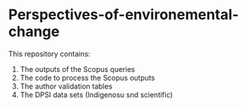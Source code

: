 # Perspectives-of-environemental-change
This repository contains:
1) The outputs of the Scopus queries
2) The code to process the Scopus outputs
3) The author validation tables
4) The DPSI data sets (Indigenosu snd scientific) 
